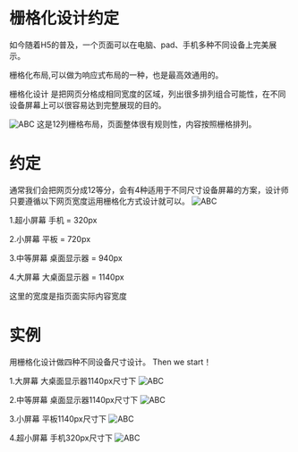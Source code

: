 栅格化设计约定
=================

如今随着H5的普及，一个页面可以在电脑、pad、手机多种不同设备上完美展示。

栅格化布局,可以做为响应式布局的一种，也是最高效通用的。

栅格化设计 是把网页分格成相同宽度的区域，列出很多排列组合可能性，在不同设备屏幕上可以很容易达到完整展现的目的。

![ABC](https://raw.githubusercontent.com/ColdXu/grid-design/master/img/11.gif) 
这是12列栅格布局，页面整体很有规则性，内容按照栅格排列。


约定
=================

通常我们会把网页分成12等分，会有4种适用于不同尺寸设备屏幕的方案，设计师只要遵循以下网页宽度运用栅格化方式设计就可以。
![ABC](https://raw.githubusercontent.com/ColdXu/grid-design/master/img/icon.gif) 

1.超小屏幕 手机 = 320px

2.小屏幕 平板 = 720px

3.中等屏幕 桌面显示器 = 940px

4.大屏幕 大桌面显示器 = 1140px

这里的宽度是指页面实际内容宽度

实例
=================
用栅格化设计做四种不同设备尺寸设计。
Then we start！

1.大屏幕 大桌面显示器1140px尺寸下
![ABC](https://raw.githubusercontent.com/ColdXu/grid-design/master/img/1.gif)


2.中等屏幕 桌面显示器1140px尺寸下
![ABC](https://raw.githubusercontent.com/ColdXu/grid-design/master/img/2.gif)


3.小屏幕 平板1140px尺寸下
![ABC](https://raw.githubusercontent.com/ColdXu/grid-design/master/img/3.gif)


4.超小屏幕 手机320px尺寸下
![ABC](https://raw.githubusercontent.com/ColdXu/grid-design/master/img/4.gif)


